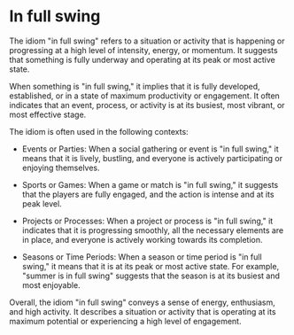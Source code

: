 # In full swing

The idiom "in full swing" refers to a situation or activity that is happening or progressing at a high level of intensity, energy, or momentum. It suggests that something is fully underway and operating at its peak or most active state.

When something is "in full swing," it implies that it is fully developed, established, or in a state of maximum productivity or engagement. It often indicates that an event, process, or activity is at its busiest, most vibrant, or most effective stage.

The idiom is often used in the following contexts:

* Events or Parties: When a social gathering or event is "in full swing," it means that it is lively, bustling, and everyone is actively participating or enjoying themselves.

* Sports or Games: When a game or match is "in full swing," it suggests that the players are fully engaged, and the action is intense and at its peak level.

* Projects or Processes: When a project or process is "in full swing," it indicates that it is progressing smoothly, all the necessary elements are in place, and everyone is actively working towards its completion.

* Seasons or Time Periods: When a season or time period is "in full swing," it means that it is at its peak or most active state. For example, "summer is in full swing" suggests that the season is at its busiest and most enjoyable.

Overall, the idiom "in full swing" conveys a sense of energy, enthusiasm, and high activity. It describes a situation or activity that is operating at its maximum potential or experiencing a high level of engagement.